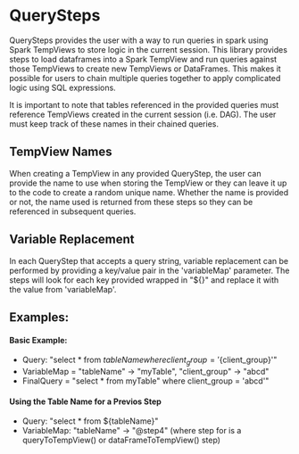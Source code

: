 # QuerySteps
QuerySteps provides the user with a way to run queries in spark using Spark TempViews to store logic in the current
session.  This library provides steps to load dataframes into a Spark TempView and run queries against those
TempViews to create new TempViews or DataFrames.  This makes it possible for users to chain multiple queries
together to apply complicated logic using SQL expressions.

It is important to note that tables referenced in the provided queries must reference TempViews created in the current
session (i.e. DAG).  The user must keep track of these names in their chained queries.  

## TempView Names
When creating a TempView in any provided QueryStep, the user can provide the name to use when storing the TempView or
they can leave it up to the code to create a random unique name.  Whether the name is provided or not, the name used is
returned from these steps so they can be referenced in subsequent queries.

## Variable Replacement
In each QueryStep that accepts a query string, variable replacement can be performed by providing a key/value pair in the
'variableMap' parameter.  The steps will look for each key provided wrapped in "${}" and replace it with the value from
'variableMap'.

## Examples:
#### Basic Example:
* Query: "select * from ${tableName} where client_group = '${client_group}'"
* VariableMap = "tableName" -> "myTable", "client_group" -> "abcd"
* FinalQuery = "select * from myTable" where client_group = 'abcd'"

#### Using the Table Name for a Previos Step
* Query: "select * from ${tableName}"
* VariableMap: "tableName" -> "@step4"  (where step for is a queryToTempView() or dataFrameToTempView() step)

